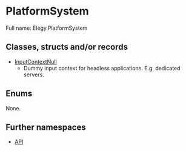 ﻿
# PlatformSystem

Full name: Elegy.PlatformSystem

## Classes, structs and/or records

* [InputContextNull](InputContextNull.md)
  * Dummy input context for headless applications. E.g. dedicated servers. 

## Enums

None.

## Further namespaces

* [API](API/index.md)

